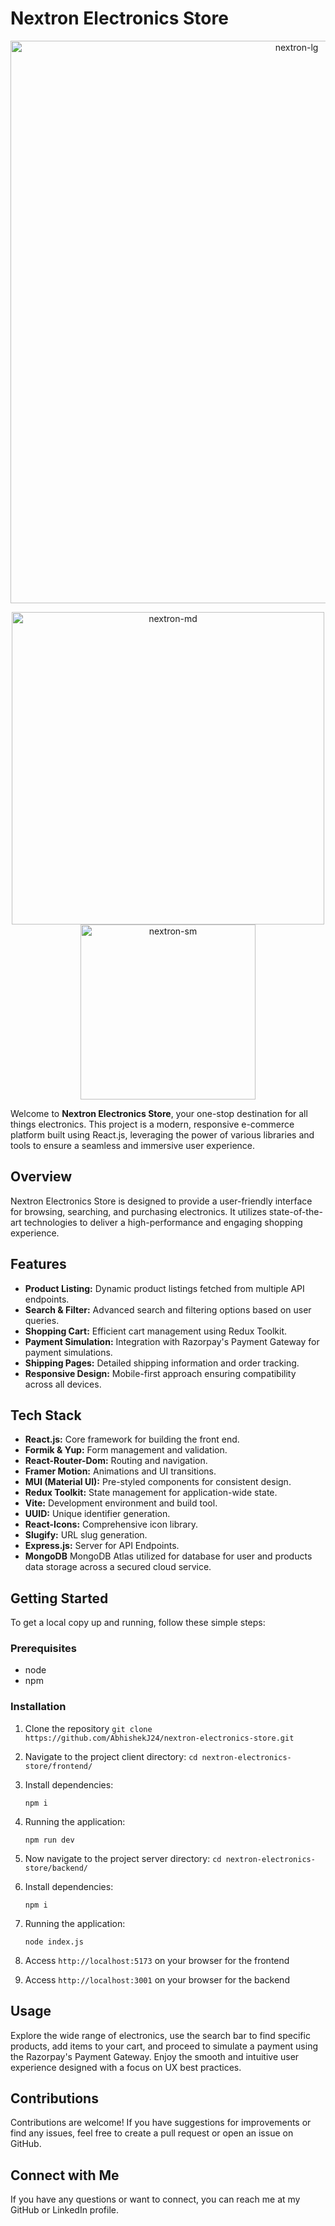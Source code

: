 # Nextron Electronics Store
<div align="center">
<img src="https://github.com/AbhishekJ24/nextron-electronics-store/assets/90437046/9fec5e71-897d-44c5-a09c-3bb1f4a9cb87" alt="nextron-lg" align="center" width="900"/>

<img src="https://github.com/AbhishekJ24/nextron-electronics-store/assets/90437046/b9ac0e29-e834-444a-b079-e270f9d368df" alt="nextron-md" align="center" width="500"/> <img src="https://github.com/AbhishekJ24/nextron-electronics-store/assets/90437046/c86c1901-46ea-491d-aa7c-49f9b9ed7a89" alt="nextron-sm" align="center" width="280"/>
</div>

Welcome to **Nextron Electronics Store**, your one-stop destination for all things electronics. This project is a modern, responsive e-commerce platform built using React.js, leveraging the power of various libraries and tools to ensure a seamless and immersive user experience.

## Overview
Nextron Electronics Store is designed to provide a user-friendly interface for browsing, searching, and purchasing electronics. It utilizes state-of-the-art technologies to deliver a high-performance and engaging shopping experience.

## Features
- **Product Listing:** Dynamic product listings fetched from multiple API endpoints.
- **Search & Filter:** Advanced search and filtering options based on user queries.
- **Shopping Cart:** Efficient cart management using Redux Toolkit.
- **Payment Simulation:** Integration with Razorpay's Payment Gateway for payment simulations.
- **Shipping Pages:** Detailed shipping information and order tracking.
- **Responsive Design:** Mobile-first approach ensuring compatibility across all devices.

## Tech Stack

- **React.js:** Core framework for building the front end.
- **Formik & Yup:** Form management and validation.
- **React-Router-Dom:** Routing and navigation.
- **Framer Motion:** Animations and UI transitions.
- **MUI (Material UI):** Pre-styled components for consistent design.
- **Redux Toolkit:** State management for application-wide state.
- **Vite:** Development environment and build tool.
- **UUID:** Unique identifier generation.
- **React-Icons:** Comprehensive icon library.
- **Slugify:** URL slug generation.
- **Express.js:** Server for API Endpoints.
- **MongoDB** MongoDB Atlas utilized for database for user and products data storage across a secured cloud service.

## Getting Started

To get a local copy up and running, follow these simple steps:

### Prerequisites

- node
- npm

### Installation

1. Clone the repository
   ```git clone https://github.com/AbhishekJ24/nextron-electronics-store.git```

2. Navigate to the project client directory:
   ```cd nextron-electronics-store/frontend/```

3. Install dependencies:
   
   ```npm i```

4. Running the application:

   ```npm run dev```

5. Now navigate to the project server directory:
   ```cd nextron-electronics-store/backend/```

6. Install dependencies:
   
   ```npm i```

7. Running the application:

   ```node index.js```

8. Access ```http://localhost:5173``` on your browser for the frontend
9. Access ```http://localhost:3001``` on your browser for the backend

## Usage
Explore the wide range of electronics, use the search bar to find specific products, add items to your cart, and proceed to simulate a payment using the Razorpay's Payment Gateway. Enjoy the smooth and intuitive user experience designed with a focus on UX best practices.

## Contributions
Contributions are welcome! If you have suggestions for improvements or find any issues, feel free to create a pull request or open an issue on GitHub.

## Connect with Me
If you have any questions or want to connect, you can reach me at my GitHub or LinkedIn profile.
